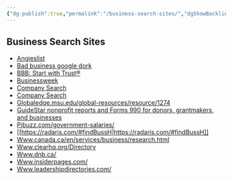 ```yaml
---
{"dg-publish":true,"permalink":"/business-search-sites/","dgShowBacklinks":true,"dgShowLocalGraph":true}
---
```



## Business Search Sites
- [Angieslist](http://www.angieslist.com/)
- [Bad business google dork](https://www.google.com/search?ei=cPS6W-WpF4SM0wKvuKOACg&gs_l=psy-ab.3...52335.125837..144250...0.0..0.0.0.......32....1j2..gws-wiz.96VJym89q-Y&oq=%22ENTITYNAME%22+AND+marijuana+OR+%7Eembezzelment+OR+corruption+OR+bribery+OR+%7Earrest+OR+bankruptcy+OR+BSA+OR+%7Econviction+OR+%7Ecriminal+OR+fraud+OR+%7Elawsuit+OR+money%2Blaunder+OR+OFAC+OR+Ponzi+OR+%7Eterrorist+OR+%7Eviolation+OR+%7E%22Honorary+Consul%22+OR+%22consul%22+OR+%22Panama+Papers%22&q=%22ENTITYNAME%22+AND+marijuana+OR+%7Eembezzelment+OR+corruption+OR+bribery+OR+%7Earrest+OR+bankruptcy+OR+BSA+OR+%7Econviction+OR+%7Ecriminal+OR+fraud+OR+%7Elawsuit+OR+money%2Blaunder+OR+OFAC+OR+Ponzi+OR+%7Eterrorist+OR+%7Eviolation+OR+%7E%22Honorary+Consul%22+OR+%22consul%22+OR+%22Panama+Papers%22)
- [BBB: Start with Trust®](http://bbb.com/)
- [Businessweek](http://www.bloomberg.com/businessweek)
- [Company Search](http://www.hoovers.com/company-information/company-search.html)
- [Company Search](http://www.sec.gov/edgar/searchedgar/legacy/companysearch.html)
- [Globaledge.msu.edu/global-resources/resource/1274](http://globaledge.msu.edu/global-resources/resource/1274)
- [GuideStar nonprofit reports and Forms 990 for donors, grantmakers, and businesses](http://www.guidestar.org/Home.aspx)
- [Pibuzz.com/government-salaries/](http://pibuzz.com/government-salaries)
- [[https://radaris.com/#findBussH|https://radaris.com/#findBussH]]
- [Www.canada.ca/en/services/business/research.html](http://www.canada.ca/en/services/business/research.html)
- [Www.clearhq.org/Directory](http://www.clearhq.org/Directory)
- [Www.dnb.ca/](http://www.dnb.ca/)
- [Www.insiderpages.com/](http://www.insiderpages.com/)
- [Www.leadershipdirectories.com/](http://www.leadershipdirectories.com/)